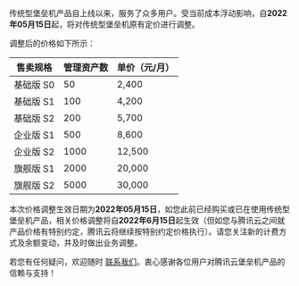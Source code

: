 传统型堡垒机产品自上线以来，服务了众多用户。受当前成本浮动影响，自**2022年05月15日**起，将对传统型堡垒机原有定价进行调整。

调整后的价格如下所示：

| 售卖规格  | 管理资产数 | 单价（元/月） |
| --------- | ---------- | ------------- |
| 基础版 S0 | 50         | 2,400          |
| 基础版 S1 | 100        | 4,200          |
| 基础版 S2 | 200        | 5,700          |
| 企业版 S1 | 500        | 8,600          |
| 企业版 S2 | 1000       | 12,500         |
| 旗舰版 S1 | 2000       | 20,000         |
| 旗舰版 S2 | 5000       | 30,000         |


本次价格调整生效日期为**2022年05月15日**，如您此前已经购买或已在使用传统型堡垒机产品，相关价格调整将自**2022年6月15日**起生效（但如您与腾讯云之间就产品价格有特别约定，腾讯云将继续按特别约定价格执行）。请您关注新的计费方式及余额变动，并及时做出业务调整。

若您有任何疑问，欢迎随时 [联系我们](https://cloud.tencent.com/online-service)。衷心感谢各位用户对腾讯云堡垒机产品的信赖与支持！




